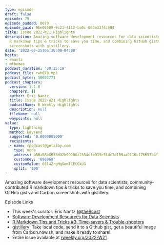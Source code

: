 ```yaml
---
type: episode
draft: false
episode: 79
episode_padded: 0079
episode_guid: 9be00609-9c21-4112-ba0c-063e33f4c684
title: Issue 2022-W21 Highlights
description: Amazing software development resources for data scientists, community-contributed
  R markdown tips & tricks to save you time, and combining GitHub gists and Carbon
  screenshots with gistillery.
date: '2022-05-25T05:30:00-04:00'
hosts:
- enantz
- mthomas
podcast_duration: '00:35:10'
podcast_file: rwh079.mp3
podcast_bytes: 50654771
podcast_chapters:
  version: 1.1.0
  chapters: []
  author: Eric Nantz
  title: Issue 2022-W21 Highlights
  podcastName: R Weekly Highlights
  description: null
  fileName: null
  waypoints: null
value:
  type: lightning
  method: keysend
  suggested: '0.0000005000'
  recipients:
  - name: rpodcast@getalby.com
    type: node
    address: 030a58b8653d32b99200a2334cfe913e51dc7d155aa0116c176657a4f1722677a3
    customKey: '696969'
    customValue: 0El4ZrgMqGemTCECGkUG
    split: '100'
---
```

Amazing software development resources for data scientists,
community-contributed R markdown tips & tricks to save you time, and
combining GitHub gists and Carbon screenshots with gistillery.

Episode Links

-   This week's curator: Eric Nantz
    (<a href="https://twitter.com/thercast" rel="nofollow">@theRcast</a>
-   <a
    href="https://www.rstudio.com/blog/software-development-resources-for-data-scientists/"
    rel="nofollow">Software Development Resources for Data Scientists</a>
-   <a
    href="https://www.rstudio.com/blog/r-markdown-tips-and-tricks-3-time-savers/"
    rel="nofollow">R Markdown Tips and Tricks #3: Time-savers &amp;
    Trouble-shooters</a>
-   <a href="https://jthomasmock.github.io/gistillery/"
    rel="nofollow">gistillery</a>: Take local code, send it to a Github
    gist, get a beautiful image from Carbon.now.sh, and make it ready to
    share!
-   Entire issue available at
    <a href="https://rweekly.org/2022-W21.html"
    rel="nofollow">rweekly.org/2022-W21</a>
